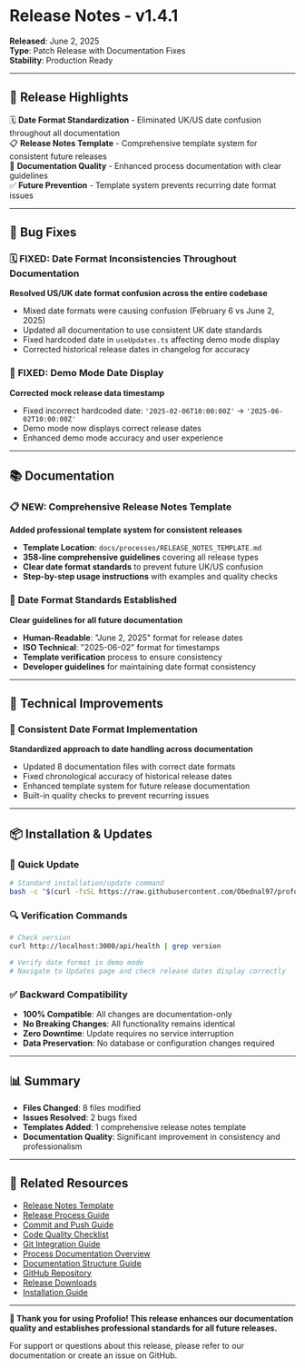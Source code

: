 # Release Notes - v1.4.1

**Released**: June 2, 2025  
**Type**: Patch Release with Documentation Fixes  
**Stability**: Production Ready

---

## 🎯 **Release Highlights**

🗓️ **Date Format Standardization** - Eliminated UK/US date confusion throughout all documentation  
📋 **Release Notes Template** - Comprehensive template system for consistent future releases  
🔧 **Documentation Quality** - Enhanced process documentation with clear guidelines  
✅ **Future Prevention** - Template system prevents recurring date format issues  

---

## 🐛 **Bug Fixes**

### 🗓️ **FIXED: Date Format Inconsistencies Throughout Documentation**
**Resolved US/UK date format confusion across the entire codebase**

- Mixed date formats were causing confusion (February 6 vs June 2, 2025)
- Updated all documentation to use consistent UK date standards
- Fixed hardcoded date in `useUpdates.ts` affecting demo mode display
- Corrected historical release dates in changelog for accuracy

### 📅 **FIXED: Demo Mode Date Display**
**Corrected mock release data timestamp**

- Fixed incorrect hardcoded date: `'2025-02-06T10:00:00Z'` → `'2025-06-02T10:00:00Z'`
- Demo mode now displays correct release dates
- Enhanced demo mode accuracy and user experience

---

## 📚 **Documentation**

### 📋 **NEW: Comprehensive Release Notes Template**
**Added professional template system for consistent releases**

- **Template Location**: `docs/processes/RELEASE_NOTES_TEMPLATE.md`
- **358-line comprehensive guidelines** covering all release types
- **Clear date format standards** to prevent future UK/US confusion
- **Step-by-step usage instructions** with examples and quality checks

### 🎯 **Date Format Standards Established**
**Clear guidelines for all future documentation**

- **Human-Readable**: "June 2, 2025" format for release dates
- **ISO Technical**: "2025-06-02" format for timestamps
- **Template verification** process to ensure consistency
- **Developer guidelines** for maintaining date format consistency

---

## 🔧 **Technical Improvements**

### 📍 **Consistent Date Format Implementation**
**Standardized approach to date handling across documentation**

- Updated 8 documentation files with correct date formats
- Fixed chronological accuracy of historical release dates
- Enhanced template system for future release documentation
- Built-in quality checks to prevent recurring issues

---

## 📦 **Installation & Updates**

### 🚀 **Quick Update**
```bash
# Standard installation/update command
bash -c "$(curl -fsSL https://raw.githubusercontent.com/Obednal97/profolio/main/install-or-update.sh)"
```

### 🔍 **Verification Commands**
```bash
# Check version
curl http://localhost:3000/api/health | grep version

# Verify date format in demo mode
# Navigate to Updates page and check release dates display correctly
```

### ✅ **Backward Compatibility**
- **100% Compatible**: All changes are documentation-only
- **No Breaking Changes**: All functionality remains identical
- **Zero Downtime**: Update requires no service interruption
- **Data Preservation**: No database or configuration changes required

---

## 📊 **Summary**

- **Files Changed**: 8 files modified
- **Issues Resolved**: 2 bugs fixed
- **Templates Added**: 1 comprehensive release notes template
- **Documentation Quality**: Significant improvement in consistency and professionalism

---

## 🔗 **Related Resources**

- [Release Notes Template](../../processes/RELEASE_NOTES_TEMPLATE.md)
- [Release Process Guide](../../processes/RELEASE_PROCESS_GUIDE.md)
- [Commit and Push Guide](../../processes/COMMIT_AND_PUSH_GUIDE.md)
- [Code Quality Checklist](../../processes/CODE_QUALITY_CHECKLIST.md)
- [Git Integration Guide](../../processes/GIT_INTEGRATION.md)
- [Process Documentation Overview](../../processes/README.md)
- [Documentation Structure Guide](../../README.md)
- [GitHub Repository](https://github.com/Obednal97/profolio)
- [Release Downloads](https://github.com/Obednal97/profolio/releases/tag/v1.4.1)
- [Installation Guide](https://github.com/Obednal97/profolio#installation)

---

**🎉 Thank you for using Profolio! This release enhances our documentation quality and establishes professional standards for all future releases.**

For support or questions about this release, please refer to our documentation or create an issue on GitHub. 